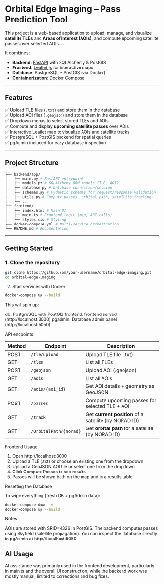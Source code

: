 # Orbital Edge Imaging – Pass Prediction Tool

This project is a web-based application to upload, manage, and visualize **satellite TLEs** and **Areas of Interest (AOIs)**, and compute upcoming satellite passes over selected AOIs.  

It combines:
- **Backend**: [FastAPI](https://fastapi.tiangolo.com/) with SQLAlchemy & PostGIS  
- **Frontend**: [Leaflet.js](https://leafletjs.com/) for interactive maps  
- **Database**: PostgreSQL + PostGIS (via Docker)  
- **Containerization**: Docker Compose  

---

## Features

✅ Upload TLE files (`.txt`) and store them in the database  
✅ Upload AOI files (`.geojson`) and store them in the database  
✅ Dropdown menus to select stored TLEs and AOIs  
✅ Compute and display **upcoming satellite passes** over AOIs  
✅ Interactive Leaflet map to visualize AOIs and satellite tracks  
✅ PostgreSQL + PostGIS backend for spatial queries  
✅ pgAdmin included for easy database inspection  

---

## Project Structure

```bash
├── backend/app/
│   ├── main.py # FastAPI entrypoint
│   ├── models.py # SQLAlchemy ORM models (TLE, AOI)
│   ├── database.py # Database connection/session
│   ├── schemas.py # Pydantic schemas for request/response validation
│   ├── utils.py # Compute passes, orbital path, satellite tracking
│   └── ...
├── frontend/
│   ├── index.html # Main UI
│   ├── main.ts # Frontend logic (map, API calls)
│   └── styles.css # Styling
├── docker-compose.yml # Multi-service orchestration
└── README.md # Documentation
```

---

## Getting Started

### 1. Clone the repository
```bash
git clone https://github.com/your-username/orbital-edge-imaging.git
cd orbital-edge-imaging
```

2. Start services with Docker

```bash
docker-compose up --build
```

This will spin up:

db: PostgreSQL with PostGIS
frontend: frontend served (http://localhost:3000)
pgadmin: Database admin panel (http://localhost:5050)

API endpoints

| Method | Endpoint               | Description                                           |
| ------ | ---------------------- | ----------------------------------------------------- |
| POST   | `/tle/upload`          | Upload TLE file (.txt)                                |
| GET    | `/tles`                | List all TLEs                                         |
| POST   | `/geojson`             | Upload AOI (.geojson)                                 |
| GET    | `/aois`                | List all AOIs                                         |
| GET    | `/aois/{aoi_id}`       | Get AOI details + geometry as GeoJSON                 |
| POST   | `/passes`              | Compute upcoming passes for selected TLE + AOI        |
| GET    | `/track`               | Get **current position** of a satellite (by NORAD ID) |
| GET    | `/OrbitalPath/{norad}` | Get **orbital path** for a satellite (by NORAD ID)    |

Frontend Usage

1. Open http://localhost:3000
2. Upload a TLE (.txt) or choose an existing one from the dropdown
3. Upload a GeoJSON AOI file or select one from the dropdown
4. Click Compute Passes to see results
5. Passes will be shown both on the map and in a results table

Resetting the Database

To wipe everything (fresh DB + pgAdmin data):

```bash
docker-compose down -v
docker-compose up --build
```
Notes

AOIs are stored with SRID=4326 in PostGIS.
The backend computes passes using Skyfield (satellite propagation).
You can inspect the database directly in pgAdmin at http://localhost:5050

## AI Usage
AI assistance was primarily used in the frontend development, particularly in main.ts and the overall UI construction, while the backend work was mostly manual, limited to corrections and bug fixes.
